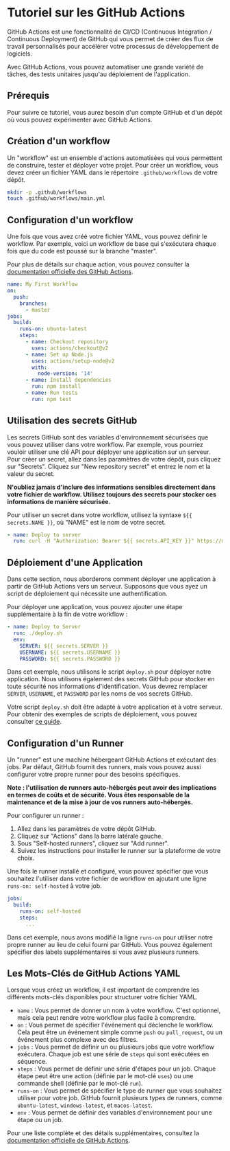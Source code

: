 # Tutoriel sur les GitHub Actions

GitHub Actions est une fonctionnalité de CI/CD (Continuous Integration / Continuous Deployment) de GitHub qui vous permet de créer des flux de travail personnalisés pour accélérer votre processus de développement de logiciels.

Avec GitHub Actions, vous pouvez automatiser une grande variété de tâches, des tests unitaires jusqu'au déploiement de l'application.

## Prérequis

Pour suivre ce tutoriel, vous aurez besoin d'un compte GitHub et d'un dépôt où vous pouvez expérimenter avec GitHub Actions.

## Création d'un workflow

Un "workflow" est un ensemble d'actions automatisées qui vous permettent de construire, tester et déployer votre projet. Pour créer un workflow, vous devez créer un fichier YAML dans le répertoire `.github/workflows` de votre dépôt.

```sh
mkdir -p .github/workflows
touch .github/workflows/main.yml
```

## Configuration d'un workflow

Une fois que vous avez créé votre fichier YAML, vous pouvez définir le workflow. Par exemple, voici un workflow de base qui s'exécutera chaque fois que du code est poussé sur la branche "master". 

Pour plus de détails sur chaque action, vous pouvez consulter la [documentation officielle des GitHub Actions](https://docs.github.com/en/actions).

```yaml
name: My First Workflow
on:
  push:
    branches:
      - master
jobs:
  build:
    runs-on: ubuntu-latest
    steps:
      - name: Checkout repository
        uses: actions/checkout@v2
      - name: Set up Node.js
        uses: actions/setup-node@v2
        with:
          node-version: '14'
      - name: Install dependencies
        run: npm install
      - name: Run tests
        run: npm test
```

## Utilisation des secrets GitHub

Les secrets GitHub sont des variables d'environnement sécurisées que vous pouvez utiliser dans votre workflow. Par exemple, vous pourriez vouloir utiliser une clé API pour déployer une application sur un serveur. Pour créer un secret, allez dans les paramètres de votre dépôt, puis cliquez sur "Secrets". Cliquez sur "New repository secret" et entrez le nom et la valeur du secret.

**N'oubliez jamais d'inclure des informations sensibles directement dans votre fichier de workflow. Utilisez toujours des secrets pour stocker ces informations de manière sécurisée.**

Pour utiliser un secret dans votre workflow, utilisez la syntaxe `${{ secrets.NAME }}`, où "NAME" est le nom de votre secret.

```yaml
- name: Deploy to server
  run: curl -H "Authorization: Bearer ${{ secrets.API_KEY }}" https://my-server.com/deploy
```

## Déploiement d'une Application

Dans cette section, nous aborderons comment déployer une application à partir de GitHub Actions vers un serveur. Supposons que vous ayez un script de déploiement qui nécessite une authentification.

Pour déployer une application, vous pouvez ajouter une étape supplémentaire à la fin de votre workflow :

```yaml
- name: Deploy to Server
  run: ./deploy.sh
  env:
    SERVER: ${{ secrets.SERVER }}
    USERNAME: ${{ secrets.USERNAME }}
    PASSWORD: ${{ secrets.PASSWORD }}
```

Dans cet exemple, nous utilisons le script `deploy.sh` pour déployer notre application. Nous utilisons également des secrets GitHub pour stocker en toute sécurité nos informations d'identification. Vous devrez remplacer `SERVER`, `USERNAME`, et `PASSWORD` par les noms de vos secrets GitHub.

Votre script `deploy.sh` doit être adapté à votre application et à votre serveur. Pour obtenir des exemples de scripts de déploiement, vous pouvez consulter [ce guide](https://developer.github.com/actions/managing-workflows/storing-secrets/).

## Configuration d'un Runner

Un "runner" est une machine hébergeant GitHub Actions et exécutant des jobs. Par défaut, GitHub fournit des runners, mais vous pouvez aussi configurer votre propre runner pour des besoins spécifiques.

**Note : l'utilisation de runners auto-hébergés peut avoir des implications en termes de coûts et de sécurité. Vous êtes responsable de la maintenance et de la mise à jour de vos runners auto-hébergés.**

Pour configurer un runner :

1. Allez dans les paramètres de votre dépôt GitHub.
2. Cliquez sur "Actions" dans la barre latérale gauche.
3. Sous "Self-hosted runners", cliquez sur "Add runner".
4. Suivez les instructions pour installer le runner sur la plateforme de votre choix.

Une fois le runner installé et configuré, vous pouvez spécifier que vous souhaitez l'utiliser dans votre fichier de workflow en ajoutant une ligne `runs-on: self-hosted` à votre job.

```yaml
jobs:
  build:
    runs-on: self-hosted
    steps:
      ...
```

Dans cet exemple, nous avons modifié la ligne `runs-on` pour utiliser notre propre runner au lieu de celui fourni par GitHub. Vous pouvez également spécifier des labels supplémentaires si vous avez plusieurs runners.

## Les Mots-Clés de GitHub Actions YAML

Lorsque vous créez un workflow, il est important de comprendre les différents mots-clés disponibles pour structurer votre fichier YAML.

- `name` : Vous permet de donner un nom à votre workflow. C'est optionnel, mais cela peut rendre votre workflow plus facile à comprendre.
- `on` : Vous permet de spécifier l'événement qui déclenche le workflow. Cela peut être un événement simple comme `push` ou `pull_request`, ou un événement plus complexe avec des filtres.
- `jobs` : Vous permet de définir un ou plusieurs jobs que votre workflow exécutera. Chaque job est une série de `steps` qui sont exécutées en séquence.
- `steps` : Vous permet de définir une série d'étapes pour un job. Chaque étape peut être une action (définie par le mot-clé `uses`) ou une commande shell (définie par le mot-clé `run`).
- `runs-on` : Vous permet de spécifier le type de runner que vous souhaitez utiliser pour votre job. GitHub fournit plusieurs types de runners, comme `ubuntu-latest`, `windows-latest`, et `macos-latest`.
- `env` : Vous permet de définir des variables d'environnement pour une étape ou un job.

Pour une liste complète et des détails supplémentaires, consultez la [documentation officielle de GitHub Actions](https://docs.github.com/en/actions/learn-github-actions/workflow-syntax-for-github-actions).
